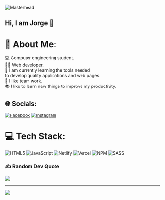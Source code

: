 ![Masterhead](https://www.google.com/url?sa=i&url=https%3A%2F%2Fwww.freepik.es%2Fvector-premium%2Fcodificacion-programacion-desarrollo-web-codigo-computadora-banner-futurista-computadora-portatil_18719376.htm&psig=AOvVaw0mhGc3OYpu5csENzLUGZwv&ust=1722120402559000&source=images&cd=vfe&opi=89978449&ved=0CBEQjRxqFwoTCMjSiM3kxYcDFQAAAAAdAAAAABAE)

## Hi, I am Jorge 👋

# 💫 About Me:
💻 Computer engineering student.<br>👨‍💻 Web developer.<br>🌱 I am currently learning the tools needed<br>      to develop quality applications and web pages.<br>🤝 I like team work.<br>📚 I like to learn new things to improve my productivity.


## 🌐 Socials:
[![Facebook](https://img.shields.io/badge/Facebook-%231877F2.svg?logo=Facebook&logoColor=white)](https://www.facebook.com/profile.php?id=100014354448707&mibextid=ZbWKwL) [![Instagram](https://img.shields.io/badge/Instagram-%23E4405F.svg?logo=Instagram&logoColor=white)](https://www.instagram.com/jorgecb_x?igsh=dThhMG91a3QwcTJv) 

# 💻 Tech Stack:
![HTML5](https://img.shields.io/badge/html5-%23E34F26.svg?style=for-the-badge&logo=html5&logoColor=white) ![JavaScript](https://img.shields.io/badge/javascript-%23323330.svg?style=for-the-badge&logo=javascript&logoColor=%23F7DF1E) ![Netlify](https://img.shields.io/badge/netlify-%23000000.svg?style=for-the-badge&logo=netlify&logoColor=#00C7B7) ![Vercel](https://img.shields.io/badge/vercel-%23000000.svg?style=for-the-badge&logo=vercel&logoColor=white) ![NPM](https://img.shields.io/badge/NPM-%23CB3837.svg?style=for-the-badge&logo=npm&logoColor=white) ![SASS](https://img.shields.io/badge/SASS-hotpink.svg?style=for-the-badge&logo=SASS&logoColor=white)

### ✍️ Random Dev Quote
![](https://quotes-github-readme.vercel.app/api?type=horizontal&theme=dark)

---
[![](https://visitcount.itsvg.in/api?id=jorgecb10&icon=0&color=6)](https://visitcount.itsvg.in)

<!-- Proudly created with GPRM ( https://gprm.itsvg.in ) -->
